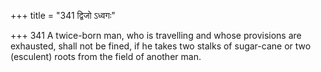 +++
title = "341 द्विजो ऽध्वगः"

+++
341	A twice-born man, who is travelling and whose provisions are exhausted, shall not be fined, if he takes two stalks of sugar-cane or two (esculent) roots from the field of another man.